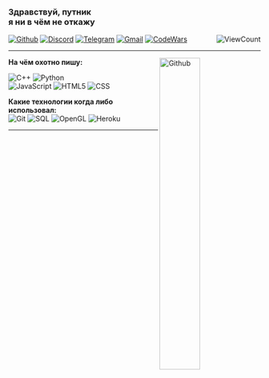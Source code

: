 ### Здравствуй, путник <br/> я ни в чём не откажу

[![Github](https://img.shields.io/badge/-Github-111?style=flat&logo=Github&logoColor=white)](https://github.com/moonlincoder)
[![Discord](https://img.shields.io/badge/-Discord-474EA7?style=flat&logo=Discord&logoColor=white)](https://discordapp.com/users/483957617765515264)
[![Telegram](https://img.shields.io/badge/-Telegram-blue?style=flat&logo=telegram&logoColor=white)](https://t.me/t_ogni)
[![Gmail](https://img.shields.io/badge/-Gmail-c14438?style=flat&logo=Gmail&logoColor=white)](mailto:moonlin.coder@gmail.com)
[![CodeWars](https://img.shields.io/badge/-CodeWars-B1361E?style=flat&logo=Codewars&logoColor=white)](https://www.codewars.com/users/moonlincoder)
<img align="right" alt="ViewCount" src="https://views.whatilearened.today/views/github/moonlincoder/moonlincoder.svg" />

---

<!-- Any image aligned to the right. Beware the width -->
<img width="40%" align="right" alt="Github" src="https://raw.githubusercontent.com/moonlincoder/moonlincoder/main/skyline.png" />


**На чём охотно пишу:** 

![C++](https://img.shields.io/badge/-C++-blue?style=for-the-badge&logo=cplusplus)
![Python](https://img.shields.io/badge/-Python-222?style=for-the-badge&logo=Python&logoColor=blue) <br/>
![JavaScript](https://img.shields.io/badge/javascript-%23323330.svg?style=for-the-badge&logo=javascript&logoColor=%23F7DF1E)
![HTML5](https://img.shields.io/badge/-HTML-E34F26?style=for-the-badge&logo=HTML5&logoColor=white)
![CSS](https://img.shields.io/badge/CSS-1572B6?style=for-the-badge&logo=CSS3&logoColor=white)
  
 **Какие технологии когда либо использовал:** <br/>
![Git](https://img.shields.io/badge/-Git-824?style=for-the-badge&logo=git)
![SQL](https://img.shields.io/badge/-SQL-66F?style=for-the-badge&logo=mysql&logoColor=black)
![OpenGL](https://img.shields.io/badge/-OpenGL-144?style=for-the-badge&logo=Opengl) 
![Heroku](https://img.shields.io/badge/-Heroku-805AC3?style=for-the-badge&logo=Heroku&logoColor=black)
</p>
 
---
